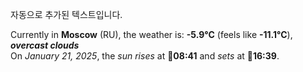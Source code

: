 
자동으로 추가된 텍스트입니다.

<!--START_SECTION:weather:moscow-->
Currently in **Moscow** (RU), the weather is: **-5.9°C** (feels like **-11.1°C**), ***overcast clouds***<br/>
On *January 21, 2025*, the *sun rises* at 🌅**08:41** and *sets* at 🌇**16:39**.
<!--END_SECTION:weather-->

